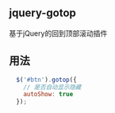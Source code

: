 ## jquery-gotop
基于jQuery的回到顶部滚动插件

## 用法
```js
  $('#btn').gotop({
	// 是否自动显示隐藏
	autoShow: true
  });
```